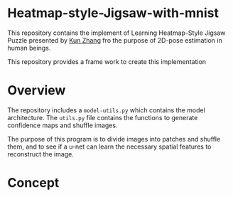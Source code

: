 # Heatmap-style-Jigsaw-with-mnist
This repository contains the implement of Learning Heatmap-Style Jigsaw Puzzle presented by [Kun Zhang](https://arxiv.org/abs/2012.07101) fro the purpose of 2D-pose estimation in human beings.

This repository provides a frame work to create this implementation

# Overview

The repository includes a ```model-utils.py``` which contains the model architecture. The ```utils.py``` file contains the functions to generate confidence maps and shuffle images. 

The purpose of this program is to divide images into patches and shuffle them, and to see if a u-net can learn the necessary spatial features to reconstruct the image.

# Concept


